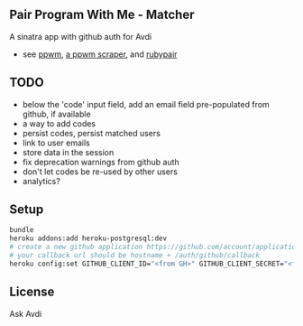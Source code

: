 ## Pair Program With Me - Matcher

A sinatra app with github auth for Avdi

* see [ppwm](https://github.com/avdi/ppwm), [a ppwm scraper](https://github.com/martyhines/pair_with_me), and [rubypair](https://github.com/rubypair/rubypair)

## TODO

* below the 'code' input field, add an email field pre-populated from github, if available 
* a way to add codes
* persist codes, persist matched users
* link to user emails
* store data in the session
* fix deprecation warnings from github auth
* don't let codes be re-used by other users
* analytics?

## Setup

  ```bash
  bundle
  heroku addons:add heroku-postgresql:dev
  # create a new github application https://github.com/account/applications
  # your callback url should be hostname + /auth/github/callback
  heroku config:set GITHUB_CLIENT_ID="<from GH>" GITHUB_CLIENT_SECRET="<from GH>"
  ```

## License

Ask Avdi
